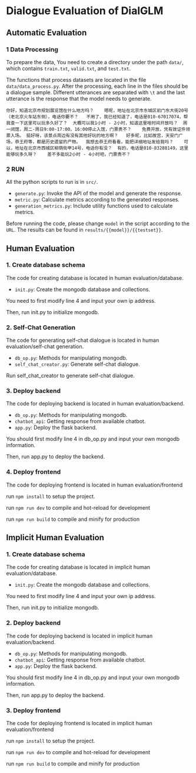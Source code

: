 # Dialogue Evaluation of DialGLM

## Automatic Evaluation

###  1 Data Processing

To prepare the data, You need to create a directory under the path `data/`, which contains `train.txt`, `valid.txt`, and `test.txt`. 

The functions that process datasets are located in the file `data/data_process.py`. After the processing, each line in the files should be a dialogue sample. Different utterances are separated with `\t` and the last utterance is the response that the model needs to generate. 

```
你好，知道北京市规划展览馆在什么地方吗？	嗯呢，地址在北京市东城区前门东大街20号（老北京火车站东侧），电话你要不？	不用了，我已经知道了，电话是010-67017074，帮我查一下这里可以玩多久好了？	大概可以我1小时 - 2小时，知道这里啥时间开放吗？	周一闭馆，周二-周日9:00-17:00，16:00停止入馆，门票贵不？	免费开放，凭有效证件领票入场。	挺好呀，该景点周边有没有其他好玩的地方啊？	好多呢，比如故宫，天安门广场，恭王府等，都是历史遗留的产物。	我想去恭王府看看，能把详细地址发给我吗？	可以，地址在北京市西城区柳荫街甲14号，电话你有没？	有的，电话是010-83288149，这里能够玩多久呀？	差不多能玩2小时 - 4小时吧，门票贵不？	
```

### 2 RUN

All the python scripts to run is in `src/`.

* `generate.py`: Invoke the API of the model and generate the response.
* `metric.py`: Calculate metrics according to the generated responses.
* `generation_metrics.py`: Include utility functions used to calculate metrics.

Before running the code, please change `model` in the script according to the `URL`. The results can be found in `results/{{model}}/{{testset}}`.


## Human Evaluation

### 1. Create database schema

The code for creating database is located in human evaluation/database.

* `init.py`: Create the mongodb database and collections.

You need to first modify line 4 and input your own ip address.

Then, run init.py to initialize mongodb.

### 2. Self-Chat Generation

The code for generating self-chat dialogue is located in human evaluation/self-chat generation.

* `db_op.py`: Methods for manipulating mongodb.
* `self_chat_creator.py`: Generate self-chat dialogue.

Run self_chat_creator to generate self-chat dialogue.

### 3. Deploy backend

The code for deploying backend is located in human evaluation/backend.

* `db_op.py`: Methods for manipulating mongodb.
* `chatbot_api`: Getting response from available chatbot.
* `app.py`: Deploy the flask backend.

You should first modify line 4 in db_op.py and input your own mongodb information.

Then, run app.py to deploy the backend.

### 4. Deploy frontend

The code for deploying frontend is located in human evaluation/frontend

run `npm install` to setup the project.

run `npm run dev` to compile and hot-reload for development

run `npm run build` to compile and minify for production

## Implicit Human Evaluation

### 1. Create database schema

The code for creating database is located in implicit human evaluation/database.

* `init.py`: Create the mongodb database and collections.

You need to first modify line 4 and input your own ip address.

Then, run init.py to initialize mongodb.

### 2. Deploy backend

The code for deploying backend is located in implicit human evaluation/backend.

* `db_op.py`: Methods for manipulating mongodb.
* `chatbot_api`: Getting response from available chatbot.
* `app.py`: Deploy the flask backend.

You should first modify line 4 in db_op.py and input your own mongodb information.

Then, run app.py to deploy the backend.

### 3. Deploy frontend

The code for deploying frontend is located in implicit human evaluation/frontend

run `npm install` to setup the project.

run `npm run dev` to compile and hot-reload for development

run `npm run build` to compile and minify for production
